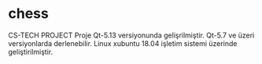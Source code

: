 # chess
CS-TECH PROJECT
Proje Qt-5.13 versiyonunda gelişrilmiştir.
Qt-5.7 ve üzeri versiyonlarda derlenebilir.
Linux xubuntu 18.04 işletim sistemi üzerinde geliştirilmiştir.
